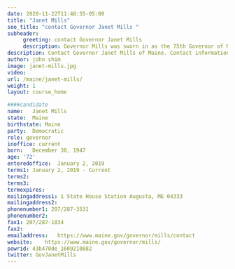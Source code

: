 ```yaml
---
date: 2020-11-22T11:48:55-05:00
title: "Janet Mills"
seo_title: "contact Governor Janet Mills "
subheader:
     greeting: contact Governor Janet Mills 
     description: Governor Mills was sworn in as the 75th Governor of Maine on Wednesday, January 2, 2019. Governor Mills was born and raised in Farmington, Maine, where she still proudly lives today. She graduated from Mt. Blue High School in Farmington, the University of Massachusetts at Boston, and the University of Maine School of Law. Governor Mills first entered public service as an Assistant Attorney General, where she prosecuted homicides and other major crimes. After a few years, she was elected District Attorney for Androscoggin, Franklin and Oxford Counties, making her the first woman to be elected as a DA in New England. Prior to becoming governor, Governor Mills served as the Attorney General of Maine – the first and only woman to hold the job. Governor Mills is the first woman governor of Maine. In her historic victory, she earned more votes than any governor in state history and is first governor since 1966 to win a majority of the vote for her first term. In 1985, she met and married the love of her life, her husband, Stan Kuklinski, a widower with five young daughters ages four to sixteen. Governor Mills and Stan moved back to Farmington, and she became a full-time mom to five daughters who she helped raise while working full-time herself. She is now the proud grandmother to three grandsons and two granddaughters.
description: Contact Governor Janet Mills of Maine. Contact information for Janet Mills includes her email address, phone number, and mailing address.
author: john shim
image: janet-mills.jpg
video:
url: /maine/janet-mills/
weight: 1
layout: course_home

####candidate
name:	Janet Mills
state:	Maine
birthstate: Maine
party:	Democratic
role: governor
inoffice: current
born:	December 30, 1947
age: '72'
enteredoffice:	January 2, 2019  
terms1: January 2, 2019 - Current
terms2: 
terms3: 
termexpires:	
mailingaddress1: 1 State House Station Augusta, ME 04333
mailingaddress2:		
phonenumber1: 207/287-3531
phonenumber2:	
fax1: 207/287-1034
fax2: 
emailaddress:	https://www.maine.gov/governor/mills/contact
website:	https://www.maine.gov/governor/mills/
powrid: 43b470de_1609210882
twitter: GovJanetMills
---
```




